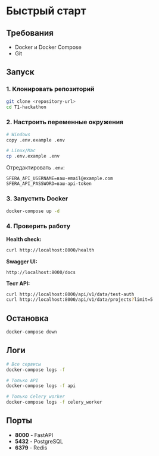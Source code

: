 # Быстрый старт

## Требования

- Docker и Docker Compose
- Git

## Запуск

### 1. Клонировать репозиторий

```bash
git clone <repository-url>
cd T1-hackathon
```

### 2. Настроить переменные окружения

```bash
# Windows
copy .env.example .env

# Linux/Mac
cp .env.example .env
```

Отредактировать `.env`:
```env
SFERA_API_USERNAME=ваш-email@example.com
SFERA_API_PASSWORD=ваш-api-token
```

### 3. Запустить Docker

```bash
docker-compose up -d
```

### 4. Проверить работу

**Health check:**
```bash
curl http://localhost:8000/health
```

**Swagger UI:**
```
http://localhost:8000/docs
```

**Тест API:**
```bash
curl http://localhost:8000/api/v1/data/test-auth
curl http://localhost:8000/api/v1/data/projects?limit=5
```

## Остановка

```bash
docker-compose down
```

## Логи

```bash
# Все сервисы
docker-compose logs -f

# Только API
docker-compose logs -f api

# Только Celery worker
docker-compose logs -f celery_worker
```

## Порты

- **8000** - FastAPI
- **5432** - PostgreSQL
- **6379** - Redis
